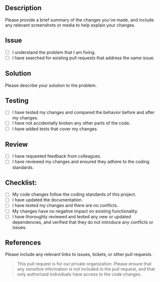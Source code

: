 ## Description

Please provide a brief summary of the changes you've made, and include any relevant screenshots or media to help explain your changes.

## Issue

- [ ] I understand the problem that I am fixing.
- [ ] I have searched for existing pull requests that address the same issue.

## Solution

Please describe your solution to the problem.

## Testing

- [ ] I have tested my changes and compared the behavior before and after my changes.
- [ ] I have not accidentally broken any other parts of the code.
- [ ] I have added tests that cover my changes.

## Review

- [ ] I have requested feedback from colleagues.
- [ ] I have reviewed my changes and ensured they adhere to the coding standards.

## Checklist:

- [ ] My code changes follow the coding standards of this project.
- [ ] I have updated the documentation.
- [ ] I have tested my changes and there are no conflicts.
- [ ] My changes have no negative impact on existing functionality.
- [ ] I have thoroughly reviewed and tested any new or updated dependencies, and verified that they do not introduce any conflicts or issues.

## References

Please include any relevant links to issues, tickets, or other pull requests.

> This pull request is for our private organization. Please ensure that any sensitive information is not included in the pull request, and that only authorized individuals have access to the code changes.
